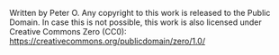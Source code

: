 Written by Peter O.  Any copyright to this work is released to the Public Domain.  In case this is not possible, this work is also licensed under Creative Commons Zero (CC0): https://creativecommons.org/publicdomain/zero/1.0/
